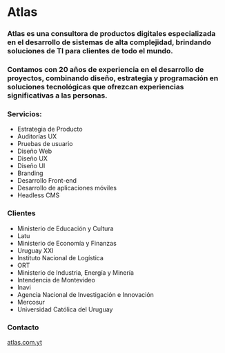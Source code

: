# Atlas

### Atlas es una consultora de productos digitales especializada en el desarrollo de sistemas de alta complejidad, brindando soluciones de TI para clientes de todo el mundo.

### Contamos con 20 años de experiencia en el desarrollo de proyectos, combinando diseño, estrategia y programación en soluciones tecnológicas que ofrezcan experiencias significativas a las personas.

### Servicios:
- Estrategia de Producto
- Auditorías UX
- Pruebas de usuario
- Diseño Web
- Diseño UX
- Diseño UI
- Branding
- Desarrollo Front-end
- Desarrollo de aplicaciones móviles
- Headless CMS

### Clientes
- Ministerio de Educación y Cultura
- Latu
- Ministerio de Economía y Finanzas
- Uruguay XXI
- Instituto Nacional de Logística
- ORT
- Ministerio de Industria, Energía y Minería
- Intendencia de Montevideo
- Inavi
- Agencia Nacional de Investigación e Innovación
- Mercosur
- Universidad Católica del Uruguay


### Contacto
[atlas.com.yt](https://atlas.com.uy)
